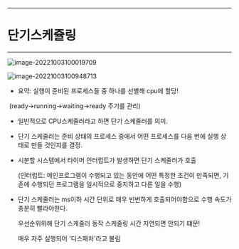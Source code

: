 ----

# 단기스케쥴링

------

![image-20221003100019709](C:\Users\g2c10\AppData\Roaming\Typora\typora-user-images\image-20221003100019709.png)

![image-20221003100948713](C:\Users\g2c10\AppData\Roaming\Typora\typora-user-images\image-20221003100948713.png)

- 요약: 실행이 준비된 프로세스들 중 하나를 선별해 cpu에 할당!

​		(ready->running->waiting->ready 주기를 관리)

- 일반적으로 CPU스케줄러라고 하면 단기 스케줄러를 의미. 

- 단기 스케줄러는 준비 상태의 프로세스 중에서 어떤 프로세스를 다음 번에 실행 상태로 만들 것인지를 결정. 

- 시분할 시스템에서 타이머 인터럽트가 발생하면 단기 스케줄러가 호출

  (인터럽트: 메인프로그램이 수행되고 있는 동안에 어떤 특정한 조건이 만족되면, 기존에 수행되던 프로그램을 일시적으로 중지하고 다른 일을 수행) 

- 단기 스케줄러는 ms이하 시간 단위로 매우 빈번하게 호출되어야함으로 수행 속도가 충분히 빨라야한다. 

  우선순위위해  단기 스케줄러 동작 스케줄링 시간 지연되면 안되기 떄문!

  매우 자주 실행되어 '디스패처'라고 불림



